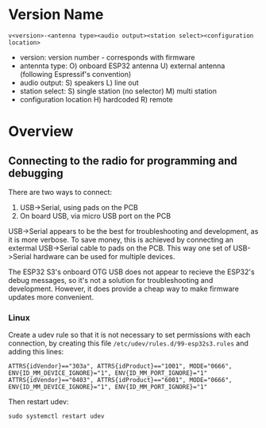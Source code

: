 # Version Name #

`v<version>-<antenna type><audio output><station select><configuration location>`

- version: version number - corresponds with firmware
- antennta type: 
    O) onboard ESP32 antenna
    U) external antenna (following Espressif's convention)
- audio output:
    S) speakers
    L) line out
- station select:
    S) single station (no selector)
    M) multi station
- configuration location
    H) hardcoded
    R) remote

# Overview #

## Connecting to the radio for programming and debugging ##
There are two ways to connect: 

1. USB->Serial, using pads on the PCB
2. On board USB, via micro USB port on the PCB

USB->Serial appears to be the best for troubleshooting and development, as it is more verbose. To save money, this is achieved by connecting an extermal USB->Serial cable to pads on the PCB. This way one set of USB->Serial hardware can be used for multiple devices.

The ESP32 S3's onboard OTG USB does not appear to recieve the ESP32's debug messages, so it's not a solution for troubleshooting and development. However, it does provide a cheap way to make firmware updates more convenient.

### Linux ###

Create a udev rule so that it is not necessary to set permissions with each connection, by creating this file `/etc/udev/rules.d/99-esp32s3.rules` and adding this lines:

```
ATTRS{idVendor}=="303a", ATTRS{idProduct}=="1001", MODE="0666", ENV{ID_MM_DEVICE_IGNORE}="1", ENV{ID_MM_PORT_IGNORE}="1"
ATTRS{idVendor}=="0403", ATTRS{idProduct}=="6001", MODE="0666", ENV{ID_MM_DEVICE_IGNORE}="1", ENV{ID_MM_PORT_IGNORE}="1"
```

Then restart udev:

`sudo systemctl restart udev`
